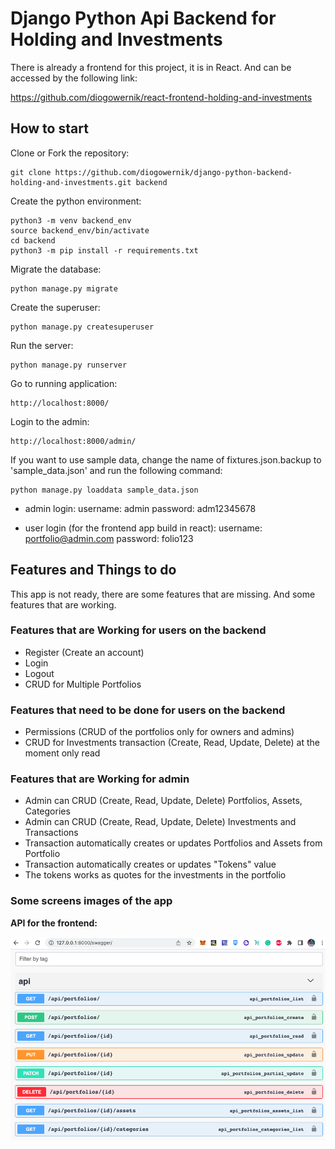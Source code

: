 # Django Python Api Backend for Holding and Investments

There is already a frontend for this project, it is in React. And can be accessed by the following link:

https://github.com/diogowernik/react-frontend-holding-and-investments

## How to start

Clone or Fork the repository:

    git clone https://github.com/diogowernik/django-python-backend-holding-and-investments.git backend

Create the python environment:

    python3 -m venv backend_env
    source backend_env/bin/activate
    cd backend
    python3 -m pip install -r requirements.txt

Migrate the database:

    python manage.py migrate

Create the superuser:

    python manage.py createsuperuser

Run the server:

    python manage.py runserver

Go to running application:

    http://localhost:8000/

Login to the admin:

    http://localhost:8000/admin/

If you want to use sample data, change the name of fixtures.json.backup to 'sample_data.json' and run the following command:

    python manage.py loaddata sample_data.json

- admin login:
  username: admin
  password: adm12345678

- user login (for the frontend app build in react):
  username: portfolio@admin.com
  password: folio123

## Features and Things to do

This app is not ready, there are some features that are missing. And some features that are working.

### Features that are Working for users on the backend

- Register (Create an account)
- Login
- Logout
- CRUD for Multiple Portfolios

### Features that need to be done for users on the backend

- Permissions (CRUD of the portfolios only for owners and admins)
- CRUD for Investments transaction (Create, Read, Update, Delete) at the moment only read

### Features that are Working for admin

- Admin can CRUD (Create, Read, Update, Delete) Portfolios, Assets, Categories
- Admin can CRUD (Create, Read, Update, Delete) Investments and Transactions
- Transaction automatically creates or updates Portfolios and Assets from Portfolio
- Transaction automatically creates or updates "Tokens" value
- The tokens works as quotes for the investments in the portfolio

### Some screens images of the app

**API for the frontend:**

![Screen 1](./readme_imgs/screen1.png)
